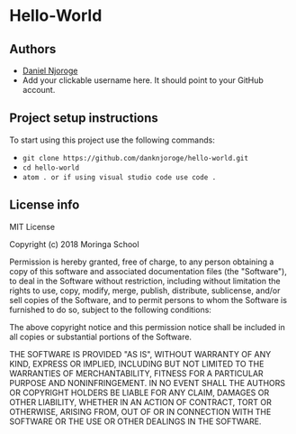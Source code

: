 # Hello-World

## Authors
- [Daniel Njoroge](https://github.com/danknjoroge)
- Add your clickable username here. It should point to your GitHub account. 

## Project setup instructions
To start using this project use the following commands:

- `git clone https://github.com/danknjoroge/hello-world.git`
- `cd hello-world`
- `atom . or if using visual studio code use code .`

## License info
MIT License

Copyright (c) 2018 Moringa School

Permission is hereby granted, free of charge, to any person obtaining a copy
of this software and associated documentation files (the "Software"), to deal
in the Software without restriction, including without limitation the rights
to use, copy, modify, merge, publish, distribute, sublicense, and/or sell
copies of the Software, and to permit persons to whom the Software is
furnished to do so, subject to the following conditions:

The above copyright notice and this permission notice shall be included in all
copies or substantial portions of the Software.

THE SOFTWARE IS PROVIDED "AS IS", WITHOUT WARRANTY OF ANY KIND, EXPRESS OR
IMPLIED, INCLUDING BUT NOT LIMITED TO THE WARRANTIES OF MERCHANTABILITY,
FITNESS FOR A PARTICULAR PURPOSE AND NONINFRINGEMENT. IN NO EVENT SHALL THE
AUTHORS OR COPYRIGHT HOLDERS BE LIABLE FOR ANY CLAIM, DAMAGES OR OTHER
LIABILITY, WHETHER IN AN ACTION OF CONTRACT, TORT OR OTHERWISE, ARISING FROM,
OUT OF OR IN CONNECTION WITH THE SOFTWARE OR THE USE OR OTHER DEALINGS IN THE
SOFTWARE.
